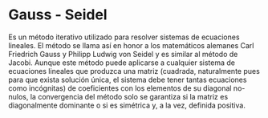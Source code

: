 # Gauss - Seidel 
Es un método iterativo utilizado para resolver sistemas de ecuaciones lineales. El método se llama así en honor a los matemáticos alemanes Carl Friedrich Gauss y Philipp Ludwig von Seidel y es similar al método de Jacobi. 
Aunque este método puede aplicarse a cualquier sistema de ecuaciones lineales que produzca una matriz (cuadrada, naturalmente pues para que exista solución única, el sistema debe tener tantas ecuaciones como incógnitas) de coeficientes con los elementos de su diagonal no-nulos, la convergencia del método solo se garantiza si la matriz es diagonalmente dominante o si es simétrica y, a la vez, definida positiva. 
